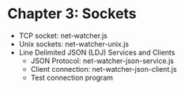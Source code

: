 # Chapter 3: Sockets

* TCP socket: net-watcher.js
* Unix sockets: net-watcher-unix.js
* Line Delimited JSON (LDJ) Services and Clients
  * JSON Protocol: net-watcher-json-service.js
  * Client connection: net-watcher-json-client.js
  * Test connection program
